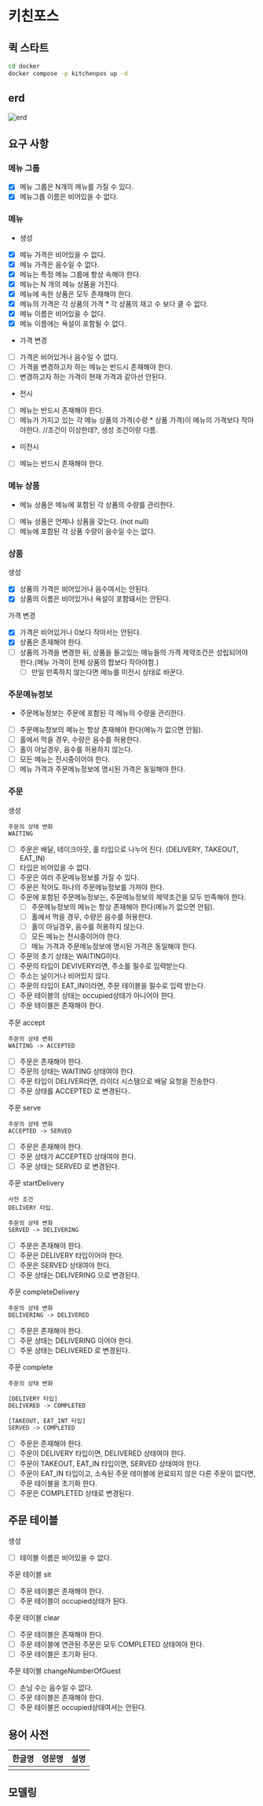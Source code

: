 # 키친포스

## 퀵 스타트

```sh
cd docker
docker compose -p kitchenpos up -d
```

## erd
![erd](./ERD.png)

## 요구 사항

### 메뉴 그룹
- [x] 메뉴 그룹은 N개의 메뉴를 가질 수 있다.
- [x] 메뉴그룹 이름은 비어있을 수 없다.

### 메뉴
- 생성
- [x] 메뉴 가격은 비어있을 수 없다.
- [x] 메뉴 가격은 음수일 수 없다.
- [x] 메뉴는 특정 메뉴 그룹에 항상 속해야 한다.
- [x] 메뉴는 N 개의 메뉴 상품을 가진다.
- [x] 메뉴에 속한 상품은 모두 존재해야 한다.
- [x] 메뉴의 가격은 각 상품의 가격 * 각 상품의 재고 수 보다 클 수 없다.
- [x] 메뉴 이름은 비어있을 수 없다.
- [x] 메뉴 이름에는 욕설이 포함될 수 없다.

- 가격 변경
- [ ] 가격은 비어있거나 음수일 수 없다.
- [ ] 가격을 변경하고자 하는 메뉴는 반드시 존재해야 한다.
- [ ] 변경하고자 하는 가격이 현재 가격과 같아선 안된다.

- 전시
- [ ] 메뉴는 반드시 존재해야 한다.
- [ ] 메뉴가 가지고 있는 각 메뉴 상품의 가격(수량 * 상품 가격)이 메뉴의 가격보다 작아야한다.    //조건이 이상한데?, 생성 조건이랑 다름.

- 미전시
- [ ] 메뉴는 반드시 존재해야 한다.

### 메뉴 상품
- 메뉴 상품은 메뉴에 포함된 각 상품의 수량를 관리한다.
- [ ] 메뉴 상품은 언제나 상품을 갖는다. (not null)
- [ ] 메뉴에 포함된 각 상품 수량이 음수일 수는 없다.

### 상품
생성
- [x] 상품의 가격은 비어있거나 음수여서는 안된다.
- [x] 상품의 이름은 비어있거나 욕설이 포함돼서는 안된다.

가격 변경
- [x] 가격은 비어있거나 0보다 작아서는 안된다.
- [x] 상품은 존재해야 한다.
- [ ] 상품의 가격을 변경한 뒤, 상품을 들고있는 메뉴들의 가격 제약조건은 성립되어야 한다.(메뉴 가격이 전체 상품의 합보다 작아야함.)
    - [ ] 만일 만족하지 않는다면 메뉴를 미전시 상태로 바꾼다.

### 주문메뉴정보
- 주문메뉴정보는 주문에 포함된 각 메뉴의 수량을 관리한다.
- [ ] 주문메뉴정보의 메뉴는 항상 존재해야 한다(메뉴가 없으면 안됨).
- [ ] 홀에서 먹을 경우, 수량은 음수를 허용한다.
- [ ] 홀이 아닐경우, 음수를 허용하지 않는다.
- [ ] 모든 메뉴는 전시중이어야 한다.
- [ ] 메뉴 가격과 주문메뉴정보에 명시된 가격은 동일해야 한다.

### 주문
생성
```
주문의 상태 변화
WAITING
```
- [ ] 주문은 배달, 테이크아웃, 홀 타입으로 나누어 진다. (DELIVERY, TAKEOUT, EAT_IN)
- [ ] 타입은 비어있을 수 없다.
- [ ] 주문은 여러 주문메뉴정보를 가질 수 있다.
- [ ] 주문은 적어도 하나의 주문메뉴정보를 가져야 한다.
- [ ] 주문에 포함된 주문메뉴정보는, 주문메뉴정보의 제약조건을 모두 만족해야 한다.
  - [ ] 주문메뉴정보의 메뉴는 항상 존재해야 한다(메뉴가 없으면 안됨).
  - [ ] 홀에서 먹을 경우, 수량은 음수를 허용한다.
  - [ ] 홀이 아닐경우, 음수를 허용하지 않는다.
  - [ ] 모든 메뉴는 전시중이어야 한다.
  - [ ] 메뉴 가격과 주문메뉴정보에 명시된 가격은 동일해야 한다.
- [ ] 주문의 초기 상태는 WAITING이다.
- [ ] 주문의 타입이 DEVIVERY라면, 주소를 필수로 입력받는다.
- [ ] 주소는 널이거나 비어있지 않다.
- [ ] 주문의 타입이 EAT_IN이라면, 주문 테이블을 필수로 입력 받는다.
- [ ] 주문 테이블의 상태는 occupied상태가 아니어야 한다.
- [ ] 주문 테이블은 존재해야 한다.

주문 accept
```
주문의 상태 변화
WAITING -> ACCEPTED
```
- [ ] 주문은 존재해야 한다.
- [ ] 주문의 상태는 WAITING 상태여야 한다.
- [ ] 주문 타입이 DELIVER라면, 라이더 시스템으로 배달 요청을 전송한다.
- [ ] 주문 상태를 ACCEPTED 로 변경된다..

주문 serve
```
주문의 상태 변화
ACCEPTED -> SERVED
```
- [ ] 주문은 존재해야 한다.
- [ ] 주문 상태가 ACCEPTED 상태여야 한다. 
- [ ] 주문 상태는 SERVED 로 변경된다.

주문 startDelivery
```
사전 조건
DELIVERY 타입.

주문의 상태 변화
SERVED -> DELIVERING
```
- [ ] 주문은 존재해야 한다.
- [ ] 주문은 DELIVERY 타입이어야 한다.
- [ ] 주문은 SERVED 상태여야 한다.
- [ ] 주문 상태는 DELIVERING 으로 변경된다.

주문 completeDelivery
```
주문의 상태 변화
DELIVERING -> DELIVERED
```
- [ ] 주문은 존재해야 한다.
- [ ] 주문 상태는 DELIVERING 이어야 한다.
- [ ] 주문 상태는 DELIVERED 로 변경된다.

주문 complete
```
주문의 상태 변화
 
[DELIVERY 타입]
DELIVERED -> COMPLETED

[TAKEOUT, EAT_INT 타입]
SERVED -> COMPLETED
```
- [ ] 주문은 존재해야 한다.
- [ ] 주문이 DELIVERY 타입이면, DELIVERED 상태여야 한다.
- [ ] 주문이 TAKEOUT, EAT_IN 타입이면, SERVED 상태여야 한다.
- [ ] 주문이 EAT_IN 타입이고, 소속된 주문 테이블에 완료되지 않은 다른 주문이 없다면, 주문 테이블을 초기화 한다.
- [ ] 주문은 COMPLETED 상태로 변경된다.

## 주문 테이블
생성
- [ ] 테이블 이름은 비어있을 수 없다.

주문 테이블 sit
- [ ] 주문 테이블은 존재해야 한다.
- [ ] 주문 테이블이 occupied상태가 된다.

주문 테이블 clear
- [ ] 주문 테이블은 존재해야 한다.
- [ ] 주문 테이블에 연관된 주문은 모두 COMPLETED 상태여야 한다.
- [ ] 주문 테이블은 초기화 된다.

주문 테이블 changeNumberOfGuest
- [ ] 손님 수는 음수일 수 없다.
- [ ] 주문 테이블은 존재해야 한다.
- [ ] 주문 테이블은 occupied상태여서는 안된다.

## 용어 사전

| 한글명 | 영문명 | 설명 |
| --- | --- | --- |
|  |  |  |

## 모델링
